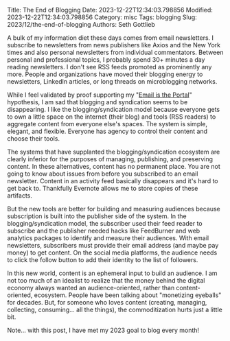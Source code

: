 Title: The End of Blogging
Date: 2023-12-22T12:34:03.798856
Modified: 2023-12-22T12:34:03.798856
Category: misc
Tags: blogging
Slug: 2023/12/the-end-of-blogging
Authors: Seth Gottlieb

A bulk of my information diet these days comes from email newsletters. I subscribe to newsletters from news publishers like Axios and the New York times and also personal newsletters from individual commentators. Between personal and professional topics, I probably spend 30+ minutes a day reading newsletters. I don't see RSS feeds promoted as prominently any more. People and organizations have moved their blogging energy to newsletters, LinkedIn articles, or long threads on microblogging networks.  

While I feel validated by proof supporting my "[Email is the Portal](https://www.contenthere.net/2019/05/email-is-portal.html)" hypothesis, I am sad that blogging and syndication seems to be disappearing. I like the blogging/syndication model because everyone gets to own a little space on the internet (their blog) and tools (RSS readers) to aggregate content from everyone else's spaces. The system is simple, elegant, and flexible. Everyone has agency to control their content and choose their tools. 

The systems that have supplanted the blogging/syndication ecosystem are clearly inferior for the purposes of managing, publishing, and preserving content. In these alternatives, content has no permanent place. You are not going to know about issues from before you subscribed to an email newsletter. Content in an activity feed basically disappears and it's hard to get back to. Thankfully Evernote allows me to store copies of these artifacts.

But the new tools are better for building and measuring audiences because subscription is built into the publisher side of the system. In the blogging/syndication model, the subscriber used their feed reader to subscribe and the publisher needed hacks like FeedBurner and web analytics packages to identify and measure their audiences. With email newsletters, subscribers must provide their email address (and maybe pay money) to get content. On the social media platforms, the audience needs to click the follow button to add their identity to the list of followers.

In this new world, content is an ephemeral input to build an audience. I am not too much of an idealist to realize that the money behind the digital economy always wanted an audience-oriented, rather than content-oriented, ecosystem. People have been talking about "monetizing eyeballs" for decades. But, for someone who loves content (creating, managing, collecting, consuming... all the things), the commoditization hurts just a little bit.  

Note... with this post, I have met my 2023 goal to blog every month! 

